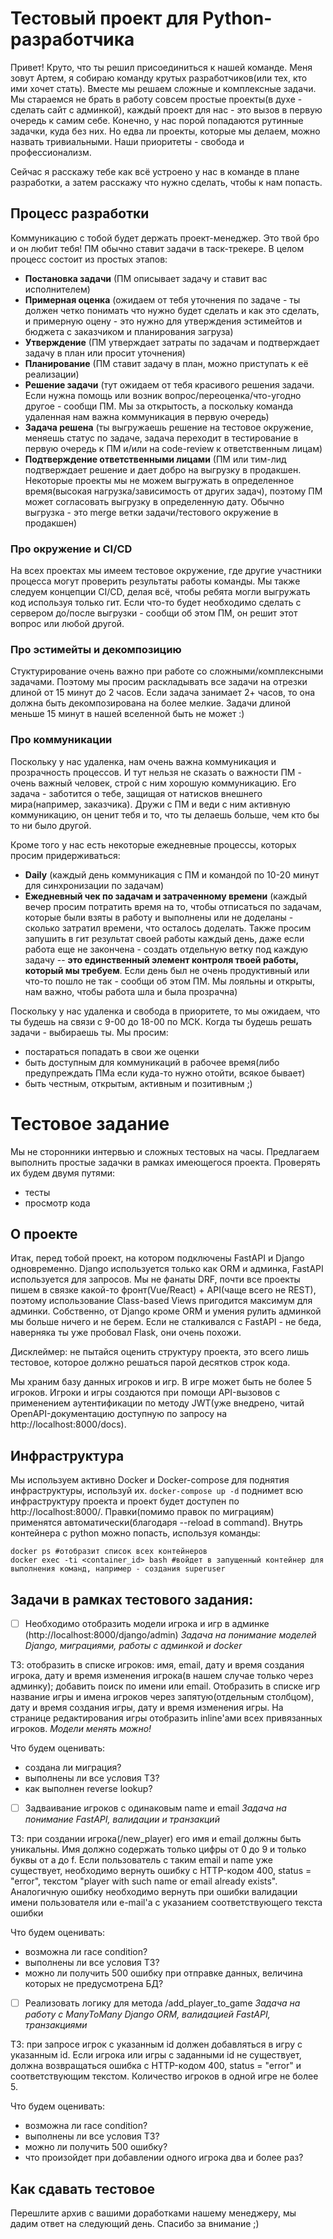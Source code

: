 # Тестовый проект для Python-разработчика

Привет! Круто, что ты решил присоединиться к нашей команде. Меня зовут Артем, я собираю команду крутых разработчиков(или тех, кто ими хочет стать). Вместе мы решаем сложные и комплексные задачи. Мы стараемся не брать в работу совсем простые проекты(в духе - сделать сайт с админкой), каждый проект для нас - это вызов в первую очередь к самим себе. Конечно, у нас порой попадаются рутинные задачки, куда без них. Но едва ли проекты, которые мы делаем, можно назвать тривиальными. Наши приоритеты - свобода и профессионализм.

Сейчас я расскажу тебе как всё устроено у нас в команде в плане разработки, а затем расскажу что нужно сделать, чтобы к нам попасть.

## Процесс разработки

Коммуникацию с тобой будет держать проект-менеджер. Это твой бро и он любит тебя! ПМ обычно ставит задачи в таск-трекере. В целом процесс состоит из простых этапов:
- **Постановка задачи** (ПМ описывает задачу и ставит вас исполнителем)
- **Примерная оценка** (ожидаем от тебя уточнения по задаче - ты должен четко понимать что нужно будет сделать и как это сделать, и примерную оцену - это нужно для утверждения эстимейтов и бюджета с заказчиком и планирования загруза)
- **Утверждение** (ПМ утверждает затраты по задачам и подтверждает задачу в план или просит уточнения)
- **Планирование** (ПМ ставит задачу в план, можно приступать к её реализации)
- **Решение задачи** (тут ожидаем от тебя красивого решения задачи. Если нужна помощь или возник вопрос/переоценка/что-угодно другое - сообщи ПМ. Мы за открытость, а поскольку команда удаленная нам важна коммуникация в первую очередь)
- **Задача решена** (ты выгружаешь решение на тестовое окружение, меняешь статус по задаче, задача переходит в тестирование в первую очередь к ПМ и/или на code-review к ответственным лицам)
- **Подтверждение ответственными лицами** (ПМ или тим-лид подтверждает решение и дает добро на выгрузку в продакшен. Некоторые проекты мы не можем выгружать в определенное время(высокая нагрузка/зависимость от других задач), поэтому ПМ может согласовать выгрузку в определенную дату. Обычно выгрузка - это merge ветки задачи/тестового окружение в продакшен)

### Про окружение и CI/CD
На всех проектах мы имеем тестовое окружение, где другие участники процесса могут проверить результаты работы команды. Мы также следуем концепции CI/CD, делая всё, чтобы ребята могли выгружать код используя только гит. Если что-то будет необходимо сделать с сервером до/после выгрузки - сообщи об этом ПМ, он решит этот вопрос или любой другой.

### Про эстимейты и декомпозицию
Стуктурирование очень важно при работе со сложными/комплексными задачами. Поэтому мы просим раскладывать все задачи на отрезки длиной от 15 минут до 2 часов. Если задача занимает 2+ часов, то она должна быть декомпозирована на более мелкие. Задачи длиной меньше 15 минут в нашей вселенной быть не может :)

### Про коммуникации
Поскольку у нас удаленка, нам очень важна коммуникация и прозрачность процессов. И тут нельзя не сказать о важности ПМ - очень важный человек, строй с ним хорошую коммуникацию. Его задача - заботится о тебе, защищая от натисков внешнего мира(например, заказчика). Дружи с ПМ и веди с ним активную коммуникацию, он ценит тебя и то, что ты делаешь больше, чем кто бы то ни было другой.

Кроме того у нас есть некоторые ежедневные процессы, которых просим придерживаться:

- **Daily** (каждый день коммуникация с ПМ и командой по 10-20 минут для синхронизации по задачам)
- **Ежедневный чек по задачам и затраченному времени** (каждый вечер просим потратить время на то, чтобы отписаться по задачам, которые были взяты в работу и выполнены или не доделаны - сколько затратил времени, что осталось доделать. Также просим запушить в гит результат своей работы каждый день, даже если работа еще не закончена - создать отдельную ветку под каждую задачу -- **это единственный элемент контроля твоей работы, который мы требуем**. Если день был не очень продуктивный или что-то пошло не так - сообщи об этом ПМ. Мы лояльны и открыты, нам важно, чтобы работа шла и была прозрачна)

Поскольку у нас удаленка и свобода в приоритете, то мы ожидаем, что ты будешь на связи с 9-00 до 18-00 по МСК. Когда ты будешь решать задачи - выбираешь ты. Мы просим:
- постараться попадать в свои же оценки
- быть доступным для коммуникаций в рабочее время(либо предупреждать ПМа если куда-то нужно отойти, всякое бывает)
- быть честным, открытым, активным и позитивным ;)

# Тестовое задание

Мы не сторонники интервью и сложных тестовых на часы. Предлагаем выполнить простые задачки в рамках имеющегося проекта. Проверять их будем двумя путями:
- тесты
- просмотр кода

## О проекте
Итак, перед тобой проект, на котором подключены FastAPI и Django одновременно. Django используется только как ORM и админка, FastAPI используется для запросов. Мы не фанаты DRF, почти все проекты пишем в связке какой-то фронт(Vue/React) + API(чаще всего не REST), поэтому использование Class-based Views пригодится максимум для админки. Собственно, от Django кроме ORM и умения рулить админкой мы больше ничего и не берем. Если не сталкивался с FastAPI - не беда, наверняка ты уже пробовал Flask, они очень похожи.

Дисклеймер: не пытайся оценить структуру проекта, это всего лишь тестовое, которое должно решаться парой десятков строк кода.

Мы храним базу данных игроков и игр. В игре может быть не более 5 игроков. Игроки и игры создаются при помощи API-вызовов с применением аутентификации по методу JWT(уже внедрено, читай OpenAPI-документацию доступную по запросу на http://localhost:8000/docs). 

## Инфраструктура
Мы используем активно Docker и Docker-compose для поднятия инфраструктуры, используй их.
`docker-compose up -d` поднимет всю инфраструктуру проекта и проект будет доступен по http://localhost:8000/. Правки(помимо правок по миграциям) применятся автоматически(благодаря --reload в command).
Внутрь контейнера с python можно попасть, используя команды:
```
docker ps #отобразит список всех контейнеров
docker exec -ti <container_id> bash #войдет в запущенный контейнер для выполнения команд, например - создания superuser
````

## Задачи в рамках тестового задания:

- [ ] Необходимо отобразить модели игрока и игр в админке (http://localhost:8000/django/admin)
*Задача на понимание моделей Django, миграциями, работы с админкой и docker*

ТЗ: отобразить в списке игроков: имя, email, дату и время создания игрока, дату и время изменения игрока(в нашем случае только через админку); добавить поиск по имени или email. Отобразить в списке игр название игры и имена игроков через запятую(отдельным столбцом), дату и время создания игры, дату и время изменения игры. На странице редактирования игры отобразить inline'ами всех привязанных игроков.
*Модели менять можно!*

Что будем оценивать:
* создана ли миграция?
* выполнены ли все условия ТЗ?
* как выполнен reverse lookup?

- [ ] Задваивание игроков с одинаковым name и email
*Задача на понимание FastAPI, валидации и транзакций*

ТЗ: при создании игрока(/new_player) его имя и email должны быть уникальны. Имя должно содержать только цифры от 0 до 9 и только буквы от a до f. 
Если пользователь с таким email и name уже существует, необходимо вернуть ошибку с HTTP-кодом 400, status = "error", текстом "player with such name or email already exists". Аналогичную ошибку необходимо вернуть при ошибки валидации имени пользователя или e-mail'а с указанием соответствующего текста ошибки

Что будем оценивать:
* возможна ли race condition?
* выполнены ли все условия ТЗ?
* можно ли получить 500 ошибку при отправке данных, величина которых не предусмотрена БД?

- [ ] Реализовать логику для метода /add_player_to_game
*Задача на работу с ManyToMany Django ORM, валидацией FastAPI, транзакциями*

ТЗ: при запросе игрок с указанным id должен добавляться в игру с указанным id. Если игрока или игры с заданными id не существует, должна возвращаться ошибка с HTTP-кодом 400, status = "error" и соответствующим текстом. Количество игроков в одной игре не более 5.

Что будем оценивать:
* возможна ли race condition?
* выполнены ли все условия ТЗ?
* можно ли получить 500 ошибку?
* что произойдет при добавлении одного игрока два и более раз?

## Как сдавать тестовое
Перешлите архив с вашими доработками нашему менеджеру, мы дадим ответ на следующий день. Спасибо за внимание ;)





